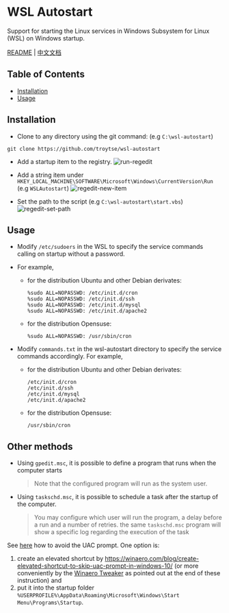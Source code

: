 # WSL Autostart
Support for starting the Linux services in Windows Subsystem for Linux (WSL) on Windows startup.

[README](README.md) | [中文文档](README_zh.md)

## Table of Contents

* [Installation](#installation)
* [Usage](#usage)

## Installation

* Clone to any directory using the git command: (e.g `C:\wsl-autostart`)
``` shell
git clone https://github.com/troytse/wsl-autostart
```

* Add a startup item to the registry.
![run-regedit](doc/run-regedit.png)

* Add a string item under `HKEY_LOCAL_MACHINE\SOFTWARE\Microsoft\Windows\CurrentVersion\Run` (e.g `WSLAutostart`)
![regedit-new-item](doc/regedit-new-item.png)

* Set the path to the script (e.g `C:\wsl-autostart\start.vbs`)
![regedit-set-path](doc/regedit-set-path.png)

## Usage

* Modify `/etc/sudoers` in the WSL to specify the service commands calling on startup without a password.
* For example,

    - for the distribution Ubuntu and other Debian derivates:

        ``` sudoers
        %sudo ALL=NOPASSWD: /etc/init.d/cron
        %sudo ALL=NOPASSWD: /etc/init.d/ssh
        %sudo ALL=NOPASSWD: /etc/init.d/mysql
        %sudo ALL=NOPASSWD: /etc/init.d/apache2
        ```

    - for the distribution Opensuse:

        ``` sudoers
        %sudo ALL=NOPASSWD: /usr/sbin/cron
        ```

* Modify `commands.txt` in the wsl-autostart directory to specify the service commands accordingly.
    For example,

    - for the distribution Ubuntu and other Debian derivates:

        ``` shell
        /etc/init.d/cron
        /etc/init.d/ssh
        /etc/init.d/mysql
        /etc/init.d/apache2
        ```

    - for the distribution Opensuse:

        ``` shell
        /usr/sbin/cron
        ```

## Other methods

* Using `gpedit.msc`, it is possible to define a program that runs when the computer starts
  > Note that the configured program will run as the system user.
* Using `taskschd.msc`, it is possible to schedule a task after the startup of the computer.
  > You may configure which user will run the program, a delay before a run and a number of retries.
the same `taskschd.msc` program will show a specific log regarding the execution of the task

See [here](https://www.raymond.cc/blog/task-scheduler-bypass-uac-prompt/) how to avoid the UAC prompt.
One option is:

1. create an elevated shortcut by https://winaero.com/blog/create-elevated-shortcut-to-skip-uac-prompt-in-windows-10/ (or more conveniently by the  [Winaero Tweaker](https://winaero.com) as pointed out at the end of these instruction) and
2. put it into the startup folder `%USERPROFILE%\AppData\Roaming\Microsoft\Windows\Start Menu\Programs\Startup`.
